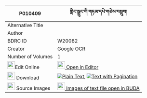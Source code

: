|P010409|གླིང་སྒྲུང་གི་གཏམ་དཔེ་གཅེས་བསྡུས། 
| --- | --- 
|Alternative Title |
|Author | 
|BDRC ID | W20082
|Creator | Google OCR
|Number of Volumes| 1
|<img width="25" src="https://img.icons8.com/color/25/000000/edit-property.png">Edit Online| [<img width="25" src="https://avatars.githubusercontent.com/u/45091458?s=200&v=4"> Open in Editor](http://editor.openpecha.org/P010409)
|<img width="25" src="https://img.icons8.com/fluent/48/000000/download-2.png"/>  Download | [![](https://img.icons8.com/color/20/000000/txt.png)Plain Text](https://github.com/Openpecha/P010409/releases/download/v2/ling_drung_gi_tampe_chedu_plain_P010409.zip), [![](https://img.icons8.com/color/20/000000/txt.png)Text with Pagination](https://github.com/Openpecha/P010409/releases/download/v2/ling_drung_gi_tampe_chedu_pages_P010409.zip)
|<img width="25" src="https://img.icons8.com/plasticine/100/000000/pictures-folder.png"/>  Source Images | [<img width="25" src="https://library.bdrc.io/icons/BUDA-small.svg"> Images of text file open in BUDA](https://library.bdrc.io/show/bdr:W20082)